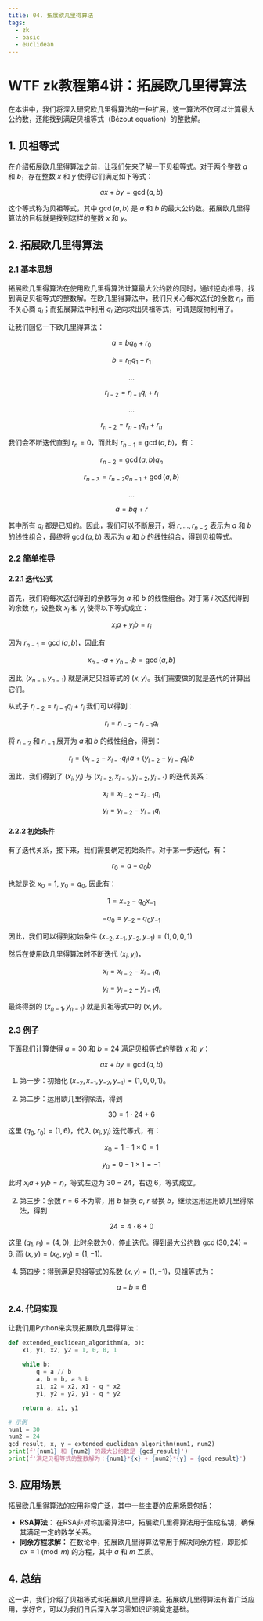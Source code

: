 ```yaml
---
title: 04. 拓展欧几里得算法
tags:
  - zk
  - basic
  - euclidean
---
```


# WTF zk教程第4讲：拓展欧几里得算法

在本讲中，我们将深入研究欧几里得算法的一种扩展，这一算法不仅可以计算最大公约数，还能找到满足贝祖等式（Bézout equation）的整数解。

## 1. 贝祖等式

在介绍拓展欧几里得算法之前，让我们先来了解一下贝祖等式。对于两个整数 $a$ 和 $b$，存在整数 $x$ 和 $y$ 使得它们满足如下等式：

$$
ax + by = \gcd(a, b)
$$

这个等式称为贝祖等式，其中 $\gcd(a, b)$ 是 $a$ 和 $b$ 的最大公约数。拓展欧几里得算法的目标就是找到这样的整数 $x$ 和 $y$。

## 2. 拓展欧几里得算法

### 2.1 基本思想

拓展欧几里得算法在使用欧几里得算法计算最大公约数的同时，通过逆向推导，找到满足贝祖等式的整数解。在欧几里得算法中，我们只关心每次迭代的余数 $r_i$，而不关心商 $q_i$；而拓展算法中利用 $q_i$ 逆向求出贝祖等式，可谓是废物利用了。

让我们回忆一下欧几里得算法：

$$
a = bq_0 + r_0
$$

$$
b = r_0q_1 + r_1
$$

$$
...
$$

$$
r_{i-2} = r_{i-1}q_{i} + r_i
$$

$$
...
$$

$$
r_{n-2} = r_{n-1}q_{n} + r_n
$$

我们会不断迭代直到 $r_n = 0$，而此时 $r_{n-1}= \gcd(a,b)$，有：

$$
r_{n-2} = \gcd(a,b) q_{n} 
$$

$$
r_{n-3} = r_{n-2} q_{n-1}  +  \gcd(a,b)
$$

$$
...
$$

$$
a = bq + r
$$

其中所有 $q_i$ 都是已知的。因此，我们可以不断展开，将 $r, ..., r_{n-2}$ 表示为 $a$ 和 $b$ 的线性组合，最终将 $\gcd(a,b)$ 表示为 $a$ 和 $b$ 的线性组合，得到贝祖等式。

### 2.2 简单推导

#### 2.2.1 迭代公式

首先，我们将每次迭代得到的余数写为 $a$ 和 $b$ 的线性组合。对于第 $i$ 次迭代得到的余数 $r_i$，设整数 $x_i$ 和 $y_i$ 使得以下等式成立：

$$
x_i a + y_i b=r_i
$$

因为 $r_{n-1}=\gcd(a,b)$，因此有 

$$
x_{n-1} a + y_{n-1} b=\gcd(a,b)
$$

因此, $(x_{n-1}, y_{n-1} )$ 就是满足贝祖等式的 $(x,y)$。我们需要做的就是迭代的计算出它们。

从式子 $r_{i-2} = r_{i-1}q_{i} + r_i$ 我们可以得到：

$$
r_i = r_{i-2} - r_{i-1}q_{i}
$$

将 $r_{i-2}$ 和 $r_{i-1}$ 展开为 $a$ 和 $b$ 的线性组合，得到：

$$
r_i = (x_{i-2} - x_{i-1}q_{i}) a + (y_{i-2} - y_{i-1}q_{i}) b
$$

因此，我们得到了 $(x_i, y_i)$ 与 $(x_{i-2},x_{i-1},y_{i-2},y_{i-1})$ 的迭代关系：

$$
x_i = x_{i-2} - x_{i-1}q_{i}
$$

$$
y_i = y_{i-2} - y_{i-1}q_{i}
$$

#### 2.2.2 初始条件

有了迭代关系，接下来，我们需要确定初始条件。对于第一步迭代，有：

$$
r_0 = a - q_0b
$$

也就是说 $x_0 = 1$, $y_0 = q_0$, 因此有：

$$
1 = x_{-2} -q_0 x_{-1}
$$

$$
-q_0 = y_{-2} -q_0 y_{-1}
$$

因此，我们可以得到初始条件 $(x_{-2}, x_{-1}, y_{-2}, y_{-1}) = (1, 0, 0, 1)$

然后在使用欧几里得算法时不断迭代 $(x_i, y_i)$，

$$
x_i = x_{i-2} - x_{i-1}q_{i}
$$

$$
y_i = y_{i-2} - y_{i-1}q_{i}
$$

最终得到的 $(x_{n-1}, y_{n-1})$ 就是贝祖等式中的 $(x,y)$。

### 2.3 例子

下面我们计算使得 $a=30$ 和 $b=24$ 满足贝祖等式的整数 $x$ 和 $y$：

$$
ax + by = \gcd(a, b)
$$

1. 第一步：初始化 $(x_{-2}, x_{-1}, y_{-2}, y_{-1}) = (1, 0, 0, 1)$。

2. 第二步：运用欧几里得除法，得到 

$$
30 = 1 \cdot 24 + 6
$$

这里 $(q_0, r_0) = (1, 6)$，代入 $(x_i, y_i)$ 迭代等式，有：

$$
x_0 = 1 - 1 \times 0 = 1
$$

$$
y_0 = 0 - 1 \times 1 = -1
$$

此时 $x_i a + y_i b=r_i$，等式左边为 $30-24$，右边 $6$，等式成立。

    

2. 第三步：余数 $r=6$ 不为零，用 $b$ 替换 $a$, $r$ 替换 $b$，继续运用运用欧几里得除法，得到

  $$
  24 = 4 \cdot 6 + 0
  $$

  这里 $(q_1, r_1) = (4, 0)$, 此时余数为0，停止迭代。得到最大公约数 $\gcd(30,24)=6$, 而 $(x, y) = (x_0, y_0)=(1, -1)$.

4. 第四步：得到满足贝祖等式的系数 $(x, y) =(1, -1)$，贝祖等式为：

  $$
  a - b = 6
  $$

### 2.4. 代码实现

让我们用Python来实现拓展欧几里得算法：

```python
def extended_euclidean_algorithm(a, b):
    x1, y1, x2, y2 = 1, 0, 0, 1
    
    while b:
        q = a // b
        a, b = b, a % b
        x1, x2 = x2, x1 - q * x2
        y1, y2 = y2, y1 - q * y2

    return a, x1, y1

# 示例
num1 = 30
num2 = 24
gcd_result, x, y = extended_euclidean_algorithm(num1, num2)
print(f'{num1} 和 {num2} 的最大公约数是 {gcd_result}')
print(f'满足贝祖等式的整数解为：{num1}*{x} + {num2}*{y} = {gcd_result}')
```

## 3. 应用场景

拓展欧几里得算法的应用非常广泛，其中一些主要的应用场景包括：

- **RSA算法：** 在RSA非对称加密算法中，拓展欧几里得算法用于生成私钥，确保其满足一定的数学关系。
- **同余方程求解：** 在数论中，拓展欧几里得算法常用于解决同余方程，即形如 $ax \equiv 1 \pmod{m}$ 的方程，其中 $a$ 和 $m$ 互质。

## 4. 总结

这一讲，我们介绍了贝祖等式和拓展欧几里得算法。拓展欧几里得算法有着广泛应用，学好它，可以为我们日后深入学习零知识证明奠定基础。
